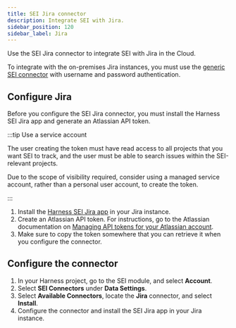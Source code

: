 ```yaml
---
title: SEI Jira connector
description: Integrate SEI with Jira.
sidebar_position: 120
sidebar_label: Jira
---
```


Use the SEI Jira connector to integrate SEI with Jira in the Cloud.

To integrate with the on-premises Jira instances, you must use the [generic SEI connector](./sei-connector-generic.md) with username and password authentication.

## Configure Jira

Before you configure the SEI Jira connector, you must install the Harness SEI Jira app and generate an Atlassian API token.

:::tip Use a service account

The user creating the token must have read access to all projects that you want SEI to track, and the user must be able to search issues within the SEI-relevant projects.

Due to the scope of visibility required, consider using a managed service account, rather than a personal user account, to create the token.

:::

1. Install the [Harness SEI Jira app](https://marketplace.atlassian.com/apps/1231375/harness-software-engineering-insights-sei?hosting=cloud&tab=overview) in your Jira instance.
2. Create an Atlassian API token. For instructions, go to the Atlassian documentation on [Managing API tokens for your Atlassian account](https://support.atlassian.com/atlassian-account/docs/manage-api-tokens-for-your-atlassian-account/).
3. Make sure to copy the token somewhere that you can retrieve it when you configure the connector.

## Configure the connector

1. In your Harness project, go to the SEI module, and select **Account**.
2. Select **SEI Connectors** under **Data Settings**.
3. Select **Available Connectors**, locate the **Jira** connector, and select **Install**.
4. Configure the connector and install the SEI Jira app in your Jira instance.
